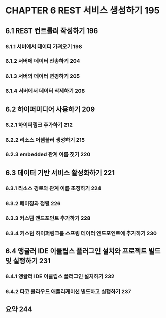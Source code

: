 # CHAPTER 6 REST 서비스 생성하기 195

## 6.1 REST 컨트롤러 작성하기 196

### 6.1.1 서버에서 데이터 가져오기 198

### 6.1.2 서버에 데이터 전송하기 204

### 6.1.3 서버의 데이터 변경하기 205

### 6.1.4 서버에서 데이터 삭제하기 208

## 6.2 하이퍼미디어 사용하기 209

### 6.2.1 하이퍼링크 추가하기 212

### 6.2.2 리소스 어셈블러 생성하기 215

### 6.2.3 embedded 관계 이름 짓기 220

## 6.3 데이터 기반 서비스 활성화하기 221

### 6.3.1 리소스 경로와 관계 이름 조정하기 224

### 6.3.2 페이징과 정렬 226

### 6.3.3 커스텀 엔드포인트 추가하기 228

### 6.3.4 커스텀 하이퍼링크를 스프링 데이터 엔드포인트에 추가하기 230

## 6.4 앵귤러 IDE 이클립스 플러그인 설치와 프로젝트 빌드 및 실행하기 231

### 6.4.1 앵귤러 IDE 이클립스 플러그인 설치하기 232

### 6.4.2 타코 클라우드 애플리케이션 빌드하고 실행하기 237

## 요약 244
